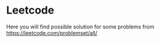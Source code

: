 # Leetcode
Here you will find possible solution for some problems from https://leetcode.com/problemset/all/

